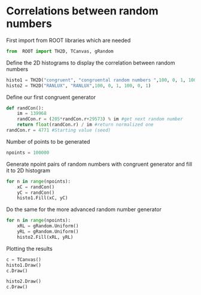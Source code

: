 # Correlations between random numbers
First import from ROOT libraries which are needed

```python
from  ROOT import TH2D, TCanvas, gRandom
```

Define the 2D histograms to display the correlation between random numbers

```python
histo1 = TH2D("congruent", "congruental random numbers ",100, 0, 1, 100, 0, 1)
histo2 = TH2D("RANLUX", "RANLUX",100, 0, 1, 100, 0, 1)
```

Define our first congruent generator

```python
def randCon():
    im = 139968
    randCon.r = (205*randCon.r+29573) % im #get next random number
    return float(randCon.r) / im #return normalized one
randCon.r = 4771 #Starting value (seed)
```

Number of points to be generated

```python
npoints = 100000
```

Generate npoint pairs of random numbers with congruent generator and fill it to 2D histogram

```python
for n in range(npoints):
    xC = randCon()
    yC = randCon()
    histo1.Fill(xC, yC)
```
Do the same for the more advanced random number generator
```python
for n in range(npoints):
    xRL = gRandom.Uniform()
    yRL = gRandom.Uniform()
    histo2.Fill(xRL, yRL)
```

Plotting the results

```python
c = TCanvas()
histo1.Draw()
c.Draw()
```

```python
histo2.Draw()
c.Draw()
```
